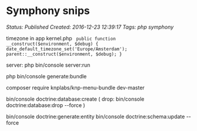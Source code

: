 # Symphony snips

_Status: Published_
_Created: 2016-12-23 12:39:17_
_Tags: php symphony_

timezone
in app kernel.php
<code>
public function __construct($environment, $debug)
{
    date_default_timezone_set('Europe/Amsterdam');
    parent::__construct($environment, $debug);
}
</code>

server:
php bin/console server:run

php bin/console generate:bundle

composer require knplabs/knp-menu-bundle dev-master


bin/console doctrine:database:create
( drop:
bin/console doctrine:database:drop --force
)

bin/console doctrine:generate:entity
bin/console doctrine:schema:update --force